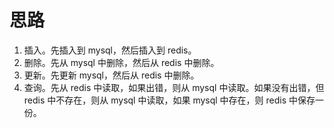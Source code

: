 # 思路

1. 插入。先插入到 mysql，然后插入到 redis。
2. 删除。先从 mysql 中删除，然后从 redis 中删除。
3. 更新。先更新 mysql，然后从 redis 中删除。
4. 查询。先从 redis 中读取，如果出错，则从 mysql 中读取。如果没有出错，但 redis 中不存在，则从 mysql 中读取，如果 mysql 中存在，则 redis 中保存一份。